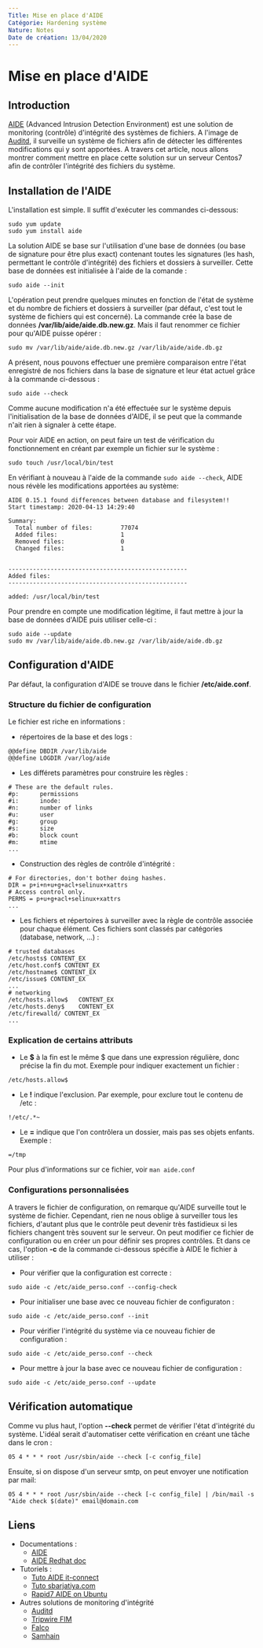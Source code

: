 ```yaml
---
Title: Mise en place d'AIDE
Catégorie: Hardening système
Nature: Notes
Date de création: 13/04/2020
---
```


# Mise en place d'AIDE
## Introduction
[AIDE](https://aide.github.io/) (Advanced Intrusion Detection Environment) est une solution de monitoring (contrôle) d'intégrité des systèmes de fichiers. A l'image de [Auditd](https://github.com/tassyk/security/blob/master/hardening_auditing_system.md), il surveille un système de fichiers afin de détecter les différentes modifications qui y sont apportées.
A travers cet article, nous allons montrer comment mettre en place cette solution sur un serveur Centos7 afin de contrôler l'intégrité des fichiers du système.

## Installation de l'AIDE
L'installation est simple. Il suffit d'exécuter les commandes ci-dessous:
```
sudo yum update
sudo yum install aide
```
La solution AIDE se base sur l'utilisation d'une base de données (ou base de signature pour être plus exact) contenant toutes les signatures (les hash, permettant le contrôle d'intégrité) des fichiers et dossiers à surveiller. Cette base de données est initialisée à l'aide de la comande :
```
sudo aide --init
```
L'opération peut prendre quelques minutes en fonction de l'état de système et du nombre de fichiers et dossiers à surveiller (par défaut, c'est tout le système de fichiers qui est concerné).
La commande crée la base de données **/var/lib/aide/aide.db.new.gz**. Mais il faut renommer ce fichier pour qu'AIDE puisse opérer :
```
sudo mv /var/lib/aide/aide.db.new.gz /var/lib/aide/aide.db.gz
```
A présent, nous pouvons effectuer une première comparaison entre l'état enregistré de nos fichiers dans la base de signature et leur état actuel grâce à la commande ci-dessous :
```
sudo aide --check
```
Comme aucune modification n'a été effectuée sur le système depuis l'initialisation de la base de données d'AIDE, il se peut que la commande n'ait rien à signaler à cette étape.

Pour voir AIDE en action, on peut faire un test de vérification du fonctionnement en créant par exemple un fichier sur le système :
```
sudo touch /usr/local/bin/test
```
En vérifiant à nouveau à l'aide de la commande `sudo aide --check`, AIDE nous révèle les modifications apportées au système:
```
AIDE 0.15.1 found differences between database and filesystem!!
Start timestamp: 2020-04-13 14:29:40

Summary:
  Total number of files:        77074
  Added files:                  1
  Removed files:                0
  Changed files:                1


---------------------------------------------------
Added files:
---------------------------------------------------

added: /usr/local/bin/test
```
Pour prendre en compte une modification légitime, il faut mettre à jour la base de données d'AIDE puis utiliser celle-ci :
```
sudo aide --update
sudo mv /var/lib/aide/aide.db.new.gz /var/lib/aide/aide.db.gz
```
## Configuration d'AIDE
Par défaut, la configuration d'AIDE se trouve dans le fichier **/etc/aide.conf**.
### Structure du fichier de configuration
Le fichier est riche en informations :
- répertoires de la base et des logs :
```
@@define DBDIR /var/lib/aide
@@define LOGDIR /var/log/aide
```
- Les différets paramètres pour construire les règles :
```
# These are the default rules.
#p:      permissions
#i:      inode:
#n:      number of links
#u:      user
#g:      group
#s:      size
#b:      block count
#m:      mtime
...
```
- Construction des règles de contrôle d'intégrité :
```
# For directories, don't bother doing hashes.
DIR = p+i+n+u+g+acl+selinux+xattrs
# Access control only.
PERMS = p+u+g+acl+selinux+xattrs
...
```
- Les fichiers et répertoires à surveiller avec la règle de contrôle associée pour chaque élément. Ces fichiers sont classés par catégories (database, network, ...) :
```
# trusted databases
/etc/hosts$ CONTENT_EX
/etc/host.conf$ CONTENT_EX
/etc/hostname$ CONTENT_EX
/etc/issue$ CONTENT_EX
...
# networking
/etc/hosts.allow$   CONTENT_EX
/etc/hosts.deny$    CONTENT_EX
/etc/firewalld/ CONTENT_EX
...
```
### Explication de certains attributs
- Le **$** à la fin est le même $ que dans une expression régulière, donc précise la fin du mot. Exemple pour indiquer exactement un fichier :
```
/etc/hosts.allow$
```
- Le **!** indique l'exclusion. Par exemple, pour exclure tout le contenu de /etc :
```
!/etc/.*~
```
- Le **=** indique que l'on contrôlera un dossier, mais pas ses objets enfants. Exemple :
```
=/tmp
```
Pour plus d'informations sur ce fichier, voir `man aide.conf`

### Configurations personnalisées
A travers le fichier de configuration, on remarque qu'AIDE surveille tout le système de fichier. Cependant, rien ne nous oblige à surveiller tous les fichiers, d'autant plus que le contrôle peut devenir très fastidieux si les fichiers changent très souvent sur le serveur.
On peut modifier ce fichier de configuration ou en créer un pour définir ses propres contrôles. Et dans ce cas, l'option **-c** de la commande ci-dessous spécifie à AIDE le fichier à utiliser :
-  Pour vérifier que la configuration est correcte :
```
sudo aide -c /etc/aide_perso.conf --config-check
```
- Pour initialiser une base avec ce nouveau fichier de configuraton :
```
sudo aide -c /etc/aide_perso.conf --init
```
- Pour vérifier l'intégrité du système via ce nouveau fichier de configuration :
```
sudo aide -c /etc/aide_perso.conf --check
```
- Pour mettre à jour la base avec ce nouveau fichier de configuration :
```
sudo aide -c /etc/aide_perso.conf --update
```

## Vérification automatique
Comme vu plus haut, l'option **--check** permet de vérifier l'état d'intégrité du système. L'idéal serait d'automatiser cette vérification en créant une tâche dans le cron :
```
05 4 * * * root /usr/sbin/aide --check [-c config_file]
```
Ensuite, si on dispose d'un serveur smtp, on peut envoyer une notification par mail:
```
05 4 * * * root /usr/sbin/aide --check [-c config_file] | /bin/mail -s "Aide check $(date)" email@domain.com
```

## Liens
- Documentations :
  - [AIDE](https://aide.github.io/)
  - [AIDE Redhat doc](https://access.redhat.com/documentation/en-us/red_hat_enterprise_linux/7/html/security_guide/sec-using-aide)
- Tutoriels :
  - [Tuto AIDE it-connect](https://www.it-connect.fr/aide-utilisation-et-configuration-dune-solution-de-controle-dintegrite-sous-linux/)
  - [Tuto sbarjatiya.com](https://www.sbarjatiya.com/notes_wiki/index.php/Configuring_basic_AIDE_server)
  - [Rapid7 AIDE on Ubuntu](https://blog.rapid7.com/2017/06/30/how-to-install-and-configure-aide-on-ubuntu-linux/)
- Autres solutions de monitoring d'intégrité 
  - [Auditd](https://access.redhat.com/documentation/en-us/red_hat_enterprise_linux/7/html/security_guide/sec-starting_the_audit_service)
  - [Tripwire FIM](https://www.tripwire.com/solutions/file-integrity-and-change-monitoring)
  - [Falco](https://falco.org/#resources)
  - [Samhain](https://www.la-samhna.de/samhain/)

